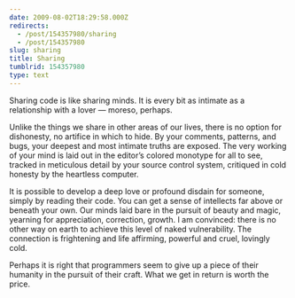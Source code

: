 ```yaml
---
date: 2009-08-02T18:29:58.000Z
redirects:
  - /post/154357980/sharing
  - /post/154357980
slug: sharing
title: Sharing
tumblrid: 154357980
type: text
---
```

<p>Sharing code is like sharing minds.  It is every bit as intimate as a relationship with a lover — moreso, perhaps.</p>

<p>Unlike the things we share in other areas of our lives, there is no option for dishonesty, no artifice in which to hide.  By your comments, patterns, and bugs, your deepest and most intimate truths are exposed.  The very working of your mind is laid out in the editor&rsquo;s colored monotype for all to see, tracked in meticulous detail by your source control system, critiqued in cold honesty by the heartless computer.</p>

<p>It is possible to develop a deep love or profound disdain for someone, simply by reading their code.  You can get a sense of intellects far above or beneath your own.  Our minds laid bare in the pursuit of beauty and magic, yearning for appreciation, correction, growth.  I am convinced: there is no other way on earth to achieve this level of naked vulnerability.  The connection is frightening and life affirming, powerful and cruel, lovingly cold.</p>

<p>Perhaps it is right that programmers seem to give up a piece of their humanity in the pursuit of their craft.  What we get in return is worth the price.</p>

